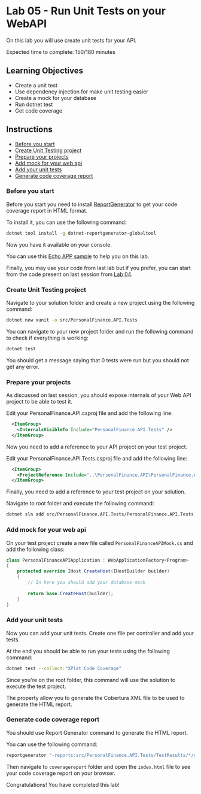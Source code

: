 # Lab 05 - Run Unit Tests on your WebAPI

On this lab you will use create unit tests for your API.

Expected time to complete: 150/180 minutes

## Learning Objectives

- Create a unit test
- Use dependency injection for make unit testing easier
- Create a mock for your database
- Run dotnet test
- Get code coverage

## Instructions

- [Before you start](#before-you-start)
- [Create Unit Testing project](#create-unit-testing-project)
- [Prepare your projects](#prepare-your-projects)
- [Add mock for your web api](#add-mock-for-your-web-api)
- [Add your unit tests](#add-your-unit-tests)
- [Generate code coverage report](#generate-code-coverage-report)

### Before you start

Before you start you need to install [ReportGenerator](https://github.com/danielpalme/ReportGenerator) to get your code coverage report in HTML format.

To install it, you can use the following command:

```bash
dotnet tool install -g dotnet-reportgenerator-globaltool
```

Now you have it available on your console.

You can use this [Echo APP sample](https://github.com/theonorg/echo-api) to help you on this lab.

Finally, you may use your code from last lab but if you prefer, you can start from the code present on last session from [Lab 04](https://github.com/theonorg/training-personal-finance/tree/lab04).

### Create Unit Testing project

Navigate to your solution folder and create a new project using the following command:

```bash
dotnet new xunit -o src/PersonalFinance.API.Tests
```

You can navigate to your new project folder and run the following command to check if everything is working:

```bash
dotnet test
```

You should get a message saying that 0 tests were run but you should not get any error.

### Prepare your projects

As discussed on last session, you should expose internals of your Web API project to be able to test it.

Edit your PersonalFinance.API.csproj file and add the following line:

```xml
  <ItemGroup>
    <InternalsVisibleTo Include="PersonalFinance.API.Tests" />
  </ItemGroup>
```

Now you need to add a reference to your API project on your test project.

Edit your PersonalFinance.API.Tests.csproj file and add the following line:

```xml
  <ItemGroup>
    <ProjectReference Include="..\PersonalFinance.API\PersonalFinance.API.csproj" />
  </ItemGroup>
```

Finally, you need to add a reference to your test project on your solution.

Navigate to root folder and execute the following command:

```bash
dotnet sln add src/PersonalFinance.API.Tests/PersonalFinance.API.Tests.csproj
```

### Add mock for your web api

On your test project create a new file called `PersonalFinanceAPIMock.cs` and add the following class:

```csharp
class PersonalFinanceAPIApplication : WebApplicationFactory<Program>
{
    protected override IHost CreateHost(IHostBuilder builder)
    {
        // In here you should add your database mock
 
        return base.CreateHost(builder);
    }
}
```

### Add your unit tests

Now you can add your unit tests. Create one file per controller and add your tests.

At the end you should be able to run your tests using the following command:

```bash
dotnet test --collect:"XPlat Code Coverage"
```

Since you're on the root folder, this command will use the solution to execute the test project.

The property allow you to generate the Cobertura XML file to be used to generate the HTML report.

### Generate code coverage report

You should use Report Generator command to generate the HTML report.

You can use the following command:

```bash
reportgenerator "-reports:src/PersonalFinance.API.Tests/TestResults/*/coverage.cobertura.xml" "-targetdir:coveragereport" -reporttypes:Html
```

Then navigate to `coveragereport` folder and open the `index.html` file to see your code coverage report on your browser.

Congratulations! You have completed this lab!
